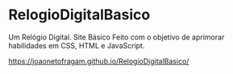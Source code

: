 # RelogioDigitalBasico

Um Relógio Digital. Site Básico Feito com o objetivo de aprimorar habilidades em CSS, HTML e JavaScript.

https://joaonetofragam.github.io/RelogioDigitalBasico/
